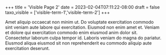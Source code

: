 +++
title = 'Visible Page 2'
date = 2023-02-04T07:11:22-08:00
draft = false
taxo_visible = ['visible-term-1','visible-term-2']
+++

Amet aliquip occaecat non minim ut. Do voluptate exercitation commodo sint veniam aute labore qui exercitation. Eiusmod non enim amet et. Veniam et dolore qui exercitation commodo enim eiusmod anim dolor sit. Consectetur laborum culpa tempor id. Laboris veniam do magna do pariatur. Eiusmod aliqua eiusmod sit non reprehenderit eu commodo aliquip aute exercitation deserunt.
